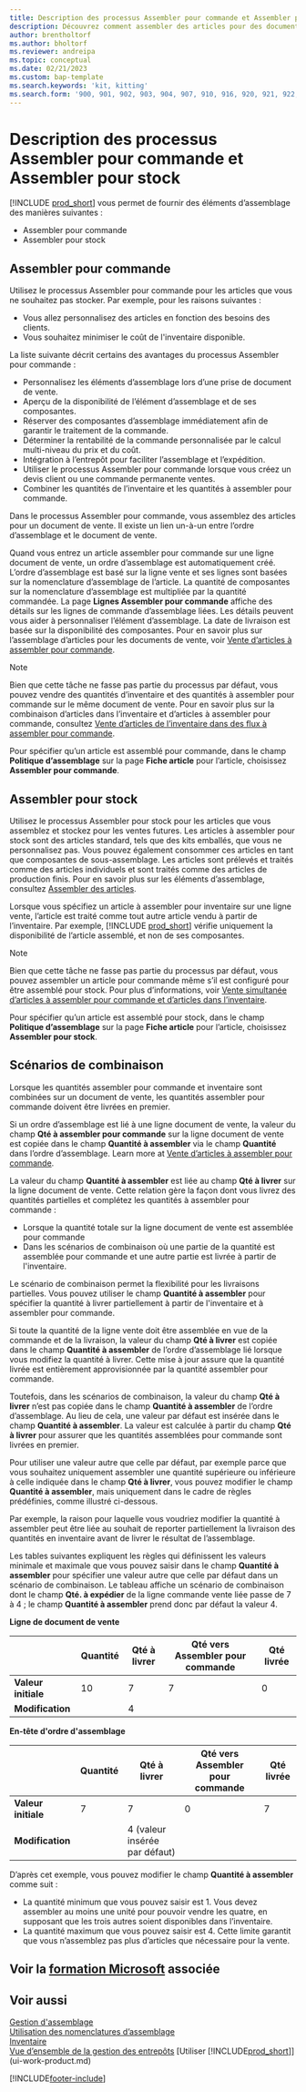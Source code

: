 ```yaml
---
title: Description des processus Assembler pour commande et Assembler pour stock
description: Découvrez comment assembler des articles pour des documents de vente ou pour les garder en stock pour les ventes futures.
author: brentholtorf
ms.author: bholtorf
ms.reviewer: andreipa
ms.topic: conceptual
ms.date: 02/21/2023
ms.custom: bap-template
ms.search.keywords: 'kit, kitting'
ms.search.form: '900, 901, 902, 903, 904, 907, 910, 916, 920, 921, 922, 923, 940, 941, 942, 930, 931, 932, 914, 915, 905'
---
```

# Description des processus Assembler pour commande et Assembler pour stock

[!INCLUDE [prod_short](includes/prod_short.md)] vous permet de fournir des éléments d’assemblage des manières suivantes :

* Assembler pour commande  
* Assembler pour stock  

## Assembler pour commande

Utilisez le processus Assembler pour commande pour les articles que vous ne souhaitez pas stocker. Par exemple, pour les raisons suivantes :

* Vous allez personnalisez des articles en fonction des besoins des clients.
* Vous souhaitez minimiser le coût de l'inventaire disponible.

La liste suivante décrit certains des avantages du processus Assembler pour commande :  

* Personnalisez les éléments d’assemblage lors d’une prise de document de vente.  
* Aperçu de la disponibilité de l’élément d’assemblage et de ses composantes.  
* Réserver des composantes d’assemblage immédiatement afin de garantir le traitement de la commande.  
* Déterminer la rentabilité de la commande personnalisée par le calcul multi-niveau du prix et du coût.  
* Intégration à l’entrepôt pour faciliter l’assemblage et l’expédition.  
* Utiliser le processus Assembler pour commande lorsque vous créez un devis client ou une commande permanente ventes.  
* Combiner les quantités de l’inventaire et les quantités à assembler pour commande.  

Dans le processus Assembler pour commande, vous assemblez des articles pour un document de vente. Il existe un lien un-à-un entre l’ordre d’assemblage et le document de vente.  

Quand vous entrez un article assembler pour commande sur une ligne document de vente, un ordre d’assemblage est automatiquement créé. L’ordre d’assemblage est basé sur la ligne vente et ses lignes sont basées sur la nomenclature d’assemblage de l’article. La quantité de composantes sur la nomenclature d’assemblage est multipliée par la quantité commandée. La page **Lignes Assembler pour commande** affiche des détails sur les lignes de commande d’assemblage liées. Les détails peuvent vous aider à personnaliser l’élément d’assemblage. La date de livraison est basée sur la disponibilité des composantes. Pour en savoir plus sur l’assemblage d’articles pour les documents de vente, voir [Vente d’articles à assembler pour commande](assembly-how-to-sell-items-assembled-to-order.md).  

> [!NOTE]  
> Bien que cette tâche ne fasse pas partie du processus par défaut, vous pouvez vendre des quantités d’inventaire et des quantités à assembler pour commande sur le même document de vente. Pour en savoir plus sur la combinaison d’articles dans l’inventaire et d’articles à assembler pour commande, consultez [Vente d’articles de l’inventaire dans des flux à assembler pour commande](assembly-how-to-sell-inventory-items-in-assemble-to-order-flows.md).  

Pour spécifier qu’un article est assemblé pour commande, dans le champ **Politique d’assemblage** sur la page **Fiche article** pour l’article, choisissez **Assembler pour commande**.  

## Assembler pour stock

Utilisez le processus Assembler pour stock pour les articles que vous assemblez et stockez pour les ventes futures. Les articles à assembler pour stock sont des articles standard, tels que des kits emballés, que vous ne personnalisez pas. Vous pouvez également consommer ces articles en tant que composantes de sous-assemblage. Les articles sont prélevés et traités comme des articles individuels et sont traités comme des articles de production finis. Pour en savoir plus sur les éléments d’assemblage, consultez [Assembler des articles](assembly-how-to-assemble-items.md).  

Lorsque vous spécifiez un article à assembler pour inventaire sur une ligne vente, l’article est traité comme tout autre article vendu à partir de l’inventaire. Par exemple, [!INCLUDE [prod_short](includes/prod_short.md)] vérifie uniquement la disponibilité de l’article assemblé, et non de ses composantes.  

> [!NOTE]  
> Bien que cette tâche ne fasse pas partie du processus par défaut, vous pouvez assembler un article pour commande même s’il est configuré pour être assemblé pour stock. Pour plus d’informations, voir [Vente simultanée d’articles à assembler pour commande et d’articles dans l’inventaire](assembly-how-to-sell-assemble-to-order-items-and-inventory-items-together.md).  

Pour spécifier qu’un article est assemblé pour stock, dans le champ **Politique d’assemblage** sur la page **Fiche article** pour l’article, choisissez **Assembler pour stock**.  

## Scénarios de combinaison

Lorsque les quantités assembler pour commande et inventaire sont combinées sur un document de vente, les quantités assembler pour commande doivent être livrées en premier.  

Si un ordre d’assemblage est lié à une ligne document de vente, la valeur du champ **Qté à assembler pour commande** sur la ligne document de vente est copiée dans le champ **Quantité à assembler** via le champ **Quantité** dans l’ordre d’assemblage. Learn more at [Vente d’articles à assembler pour commande](assembly-how-to-sell-items-assembled-to-order.md).  

La valeur du champ **Quantité à assembler** est liée au champ **Qté à livrer** sur la ligne document de vente. Cette relation gère la façon dont vous livrez des quantités partielles et complétez les quantités à assembler pour commande :

* Lorsque la quantité totale sur la ligne document de vente est assemblée pour commande
* Dans les scénarios de combinaison où une partie de la quantité est assemblée pour commande et une autre partie est livrée à partir de l'inventaire.

Le scénario de combinaison permet la flexibilité pour les livraisons partielles. Vous pouvez utiliser le champ **Quantité à assembler** pour spécifier la quantité à livrer partiellement à partir de l'inventaire et à assembler pour commande.  

Si toute la quantité de la ligne vente doit être assemblée en vue de la commande et de la livraison, la valeur du champ **Qté à livrer** est copiée dans le champ **Quantité à assembler** de l’ordre d’assemblage lié lorsque vous modifiez la quantité à livrer. Cette mise à jour assure que la quantité livrée est entièrement approvisionnée par la quantité assembler pour commande.  

Toutefois, dans les scénarios de combinaison, la valeur du champ **Qté à livrer** n’est pas copiée dans le champ **Quantité à assembler** de l’ordre d’assemblage. Au lieu de cela, une valeur par défaut est insérée dans le champ **Quantité à assembler**. La valeur est calculée à partir du champ **Qté à livrer** pour assurer que les quantités assemblées pour commande sont livrées en premier.

Pour utiliser une valeur autre que celle par défaut, par exemple parce que vous souhaitez uniquement assembler une quantité supérieure ou inférieure à celle indiquée dans le champ **Qté à livrer**, vous pouvez modifier le champ **Quantité à assembler**, mais uniquement dans le cadre de règles prédéfinies, comme illustré ci-dessous.  

Par exemple, la raison pour laquelle vous voudriez modifier la quantité à assembler peut être liée au souhait de reporter partiellement la livraison des quantités en inventaire avant de livrer le résultat de l’assemblage.  

Les tables suivantes expliquent les règles qui définissent les valeurs minimale et maximale que vous pouvez saisir dans le champ **Quantité à assembler** pour spécifier une valeur autre que celle par défaut dans un scénario de combinaison. Le tableau affiche un scénario de combinaison dont le champ **Qté. à expédier** de la ligne commande vente liée passe de 7 à 4 ; le champ **Quantité à assembler** prend donc par défaut la valeur 4.  

**Ligne de document de vente**

|                | **Quantité** | **Qté à livrer** | **Qté vers Assembler pour commande** | **Qté livrée** |
|----------------|--------------|------------------|-------------------------------|----------------------|
|**Valeur initiale**| 10          | 7                | 7                             | 0                    |
|**Modification**      |              | 4                |                               |                      |

**En-tête d'ordre d'assemblage**

|                | **Quantité** | **Qté à livrer** | **Qté vers Assembler pour commande** | **Qté livrée** |
|----------------|--------------|------------------|-------------------------------|----------------------|
|**Valeur initiale**| 7           | 7                | 0                             | 7                    |
|**Modification**      |              | 4 (valeur insérée par défaut)|                         |                      |

D’après cet exemple, vous pouvez modifier le champ **Quantité à assembler** comme suit :  

* La quantité minimum que vous pouvez saisir est 1. Vous devez assembler au moins une unité pour pouvoir vendre les quatre, en supposant que les trois autres soient disponibles dans l’inventaire.  
* La quantité maximum que vous pouvez saisir est 4. Cette limite garantit que vous n’assemblez pas plus d’articles que nécessaire pour la vente.  

## Voir la [formation Microsoft](/training/paths/assemble-items-dynamics-365-business-central/) associée

## Voir aussi

[Gestion d'assemblage](assembly-assemble-items.md)  
[Utilisation des nomenclatures d’assemblage](assembly-how-work-assembly-boms.md)  
[Inventaire](inventory-manage-inventory.md)  
[Vue d’ensemble de la gestion des entrepôts](design-details-warehouse-management.md)
[Utiliser [!INCLUDE[prod_short](includes/prod_short.md)]](ui-work-product.md)

[!INCLUDE[footer-include](includes/footer-banner.md)]
